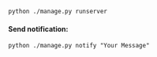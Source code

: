     python ./manage.py runserver
    
#### Send notification:
    python ./manage.py notify "Your Message"
